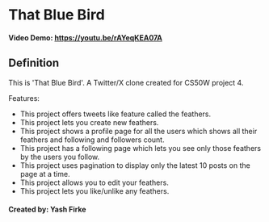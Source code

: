 # __That Blue Bird__
#### Video Demo: <https://youtu.be/rAYeqKEA07A>

## __Definition__
This is 'That Blue Bird'. A Twitter/X clone created for CS50W project 4.

Features:
- This project offers tweets like feature called the feathers.
- This project lets you create new feathers.
- This project shows a profile page for all the users which shows all their feathers and following and followers count.
- This project has a following page which lets you see only those feathers by the users you follow. 
- This project uses pagination to display only the latest 10 posts on the page at a time.
- This project allows you to edit your feathers.
- This project lets you like/unlike any feathers.

#### __Created by: Yash Firke__
